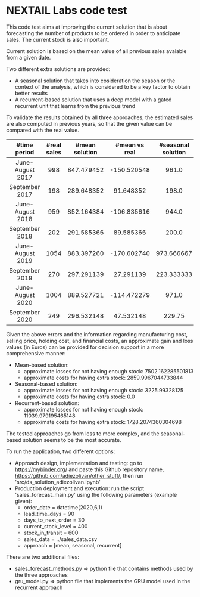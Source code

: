 # NEXTAIL Labs code test

This code test aims at improving the current solution that is about forecasting the number of products to be ordered in order to anticipate sales. The current stock is also important.  

Current solution is based on the mean value of all previous sales avaiable from a given date.

Two different extra solutions are provided:
- A seasonal solution that takes into cosideration the season or the context of the analysis, which is considered to be a key factor to obtain better results
- A recurrent-based solution that uses a deep model with a gated recurrent unit that learns from the previous trend

To validate the results obtained by all three approaches, the estimated sales are also computed in previous years, so that the given value can be compared with the real value. 

| #time period     | #real sales  | #mean solution  | #mean vs real | #seasonal solution | #seasonal vs real |	#recurrent solution |	#recurrent vs real |
| :--------------: | :----------: | :-------------: | :-----------: | :----------------: | :---------------: | :------------------: | :----------------: |  
| June-August 2017 | 998          | 847.479452    	| -150.520548	  | 961.0     	       | -37.0    	       | 809.478372	          | -188.521628        |
| September 2017   | 198          | 289.648352    	| 91.648352	    | 198.0              | 0.0      	       | 227.159492           | 29.159492          |
| June-August 2018 | 959          | 852.164384    	| -106.835616   | 944.0              | -15.0    	       | 763.736265           | -195.263735        |
| September 2018   | 202          | 291.585366    	| 89.585366     | 200.0              | -2.0     	       | 273.505506           | 71.505506          |
| June-August 2019 | 1054         | 883.397260    	| -170.602740   | 973.666667         | -80.333333	       | 711.898002           | -342.101998        |
| September 2019   | 270          | 297.291139    	| 27.291139     | 223.333333         | -46.666667	       | 275.670955           | 5.670955           |
| June-August 2020 | 1004         | 889.527721    	| -114.472279   | 971.0              | -33.0    	       | 931.660297           | -72.339703         |
| September 2020   | 249          | 296.532148    	| 47.532148     | 229.75             | -19.25            | 297.391365           | 48.391365          |

Given the above errors and the information regarding manufacturing cost, selling price, holding cost, and financial costs, an approximate gain and loss values (in Euros) can be provided for decision support in a more comprehensive manner:
- Mean-based solution:
  - approximate losses for not having enough stock: 7502.162285501813
  - approximate costs for having extra stock: 2859.9967044733844
- Seasonal-based solution:
  - approximate losses for not having enough stock: 3225.99328125
  - approximate costs for having extra stock: 0.0
- Recurrent-based solution:
  - approximate losses for not having enough stock: 11039.979195465148
  - approximate costs for having extra stock: 1728.2074360304698

The tested approaches go from less to more complex, and the seasonal-based solution seems to be the most accurate.


To run the application, two different options:
- Approach design, implementation and testing: go to https://mybinder.org/ and paste this Github repository name, https://github.com/adiezolivan/other_stuff/, then run 'src/ds_solution_adiezolivan.ipynb'
- Production deployment and execution: run the script 'sales_forecast_main.py' using the following parameters (example given): 
  - order_date = datetime(2020,6,1)
  - lead_time_days = 90
  - days_to_next_order = 30
  - current_stock_level = 400
  - stock_in_transit = 600
  - sales_data = ../sales_data.csv  
  - approach = [mean, seasonal, recurrent]

There are two additional files:
- sales_forecast_methods.py => python file that contains methods used by the three approaches
- gru_model.py => python file that implements the GRU model used in the recurrent approach
